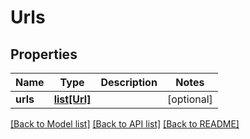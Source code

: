 # Urls

## Properties
Name | Type | Description | Notes
------------ | ------------- | ------------- | -------------
**urls** | [**list[Url]**](Url.md) |  | [optional] 

[[Back to Model list]](../README.md#documentation-for-models) [[Back to API list]](../README.md#documentation-for-api-endpoints) [[Back to README]](../README.md)



